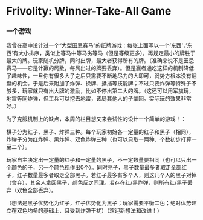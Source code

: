 # Frivolity: Winner-Take-All Game

### 一个游戏

我曾在高中设计过一个“大型田忌赛马”的纸牌游戏：每张上面写以一个’东西‘，’东西‘有大小排序，类似上等马中等马劣等马（但是等级更多），再规定最小的牌胜于最大的牌。玩家随机分牌，同时出牌，最大者获得所有的牌。（准确来说不是田忌赛马——它是计赢的局数，每局出过的牌要丢弃）。但是赢者通吃这样的机制降低了趣味性，一旦你有很多大子之后只需要不断地尽力的大即可，弱势方根本没有翻盘的机会。于是后来附加了炸弹、换牌、抵挡等技能牌；不过只要炸弹等特殊子不够多，玩家就只有出大牌的激励，比如不停出第二大的牌。（这还可以用军旗玩，地雷等同炸弹，但工兵可以挖去地雷，该局其他人的子拿回。实际玩的效果非常好。）

为了克服机制上的缺点，本周的栏目想又来尝试性的设计一个简单的游戏！：

棋子分为红子、黑子、炸弹三种。每个玩家初始各一定量的红子和黑子（相同），炸弹子分为红炸弹、黑炸弹、双色炸弹三种（也可以只取一两种、个数初步打算一至二个）。

玩家自主决定出一定量的红子和一定量的黑子，不一定数量要相同（也可以只出一个颜色的子，另一个颜色视作出0个）。同时亮子，黑子数量最多者取走全部红子，红子数量最多者取走全部黑子。若红子最多有多个人，则这几个人的黑子对掉（舍弃），其余人拿回黑子，颜色反之同理。若存在红/黑炸弹，则所有红/黑子丢弃（双色全部丢弃）。

（想法是黑子优势化为红子，红子优势化为黑子；玩家需要平衡二色；绝对优势建立在双色均多的基础上，且受到炸弹干扰）（欢迎新想法和改进！）
